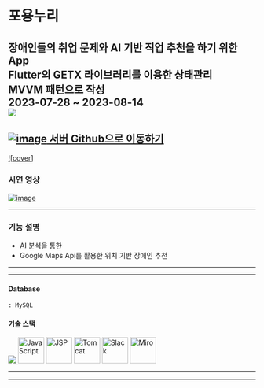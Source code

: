 # 포용누리
장애인들의 취업 문제와 AI 기반 직업 추천을 하기 위한 App          
Flutter의 GETX 라이브러리를 이용한 상태관리             
MVVM 패턴으로 작성               
2023-07-28 ~ 2023-08-14                      
<img src = https://github.com/Oh-Kang94/season3_team1_disabled_app/blob/main/App%20mockup.png> </img>
------
<a href="https://github.com/Oh-Kang94/Season3_Main-Project_Disabled-Server">![image]()
서버 Github으로 이동하기 </a> 
-----
<a href="https://docs.google.com/presentation/d/19dW8CeIwx2XBhR6jzVImYRIjAhB1qyhuw5vmQS5hPLY/edit?usp=share_link" title="PDF로 이동">![[cover](https://github.com/Oh-Kang94/season3_team1_disabled_app/blob/main/DisabledApp_PDF.png)]</a> 

### 시연 영상
<a href="https://drive.google.com/file/d/1nndZibrbXJfcGPsRMD9gW21Tt6-mjXsw/view?usp=share_link" title="시연영상으로 이동">![image](https://github.com/Oh-Kang94/season3_team1_disabled_app/blob/main/SplashImage.jpg)</a>

---

### 기능 설명
- AI 분석을 통한
- Google Maps Api를 활용한 위치 기반 장애인 추천
---
---
#### Database    
    : MySQL    
    
    
#### 기술 스택
<p align="left">
  <a href="https://skillicons.dev">
    <img src="https://skillicons.dev/icons?i=git,github,eclipse,vscode,mysql,java,spring,css,html,figma,bootstrap,aws,docker" />
  </a>
    <img src="https://cdn.icon-icons.com/icons2/2107/PNG/512/file_type_js_official_icon_130509.png" height="53" title="Java Script">
    <img src="https://cdn.icon-icons.com/icons2/2107/PNG/512/file_type_jsp_icon_130498.png" height="53" title="JSP">
    <img src="https://cdn.icon-icons.com/icons2/2415/PNG/512/tomcat_original_wordmark_logo_icon_146324.png" height="53" title="Tomcat">
    <img src="https://cdn.icon-icons.com/icons2/2699/PNG/512/slack_tile_logo_icon_168820.png" height="53" title="Slack">
    <img src="https://cdn.icon-icons.com/icons2/3913/PNG/512/miro_logo_icon_248450.png" height="53" title="Miro">
</p>

---
---
